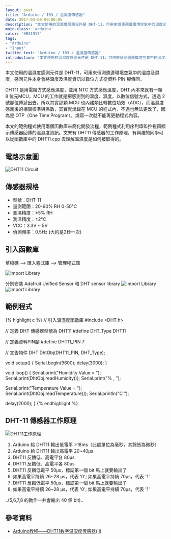 ```yaml
---
layout: post
title: "Arduino / I03 / 溫濕度傳感器"
date: 2017-03-09 00:00:05
description: "本文使用的溫濕度感測元件是 DHT-11，可用來偵測週邊環境空氣中的溫度及濕度，感測元件本身會將溫度及濕度資訊以數位方式從資料 PIN 腳傳回。"
main-class: 'arduino'
color: '#B31917'
tags:
- "Arduino"
- "Input"
twitter_text: "Arduino / I03 / 溫濕度傳感器"
introduction: "本文使用的溫濕度感測元件是 DHT-11，可用來偵測週邊環境空氣中的溫度及濕度，感測元件本身會將溫度及濕度資訊以數位方式從資料 PIN 腳傳回。"
---
```


本文使用的溫濕度感測元件是 DHT-11，可用來偵測週邊環境空氣中的溫度及濕度，感測元件本身會將溫度及濕度資訊以數位方式從資料 PIN 腳傳回。

DHT11 是用電阻方式感應濕度，並用 NTC 方式感應溫度，DHT 內本來就有一顆 8 位元MCU，MCU 的工作就是把感測到的溫度、濕度，以數位信號方式，透過 2 號腳位傳遞出去，所以其實那顆 MCU 也內建類比轉數位功效（ADC），而溫濕度感測後的相關校準與係數，其實就燒錄在 MCU 的程式內，不過也無法更改了，因為是 OTP（One Time Program），燒寫一次就不能再更動程式內容。

本文的範例程式使用兩個函數庫來簡化開發流程，範例程式利用序列埠監控視窗顯示傳感器回傳的溫濕度資訊。文末有 DHT11 傳感器的工作原理，有興趣的同學可以從函數庫中的 DHT11.cpp 去理解溫濕度是如何被取得的。

## 電路示意圖

![DHT11 Circuit](https://i0.wp.com/www.circuitbasics.com/wp-content/uploads/2015/10/Arduino-DHT11-Tutorial-3-Pin-DHT11-Wiring-Diagram.png)

## 傳感器規格
* 型號：DHT-11
* 量測範圍：20-90% RH 0-50℃
* 測濕精度：±5% RH
* 測溫精度：±2℃
* VCC：3.3V ~ 5V
* 偵測頻率：0.5Hz (大約是2秒一次)

## 引入函數庫

草稿碼 --> 匯入程式庫 --> 管理程式庫

![Import Library](/freakhq/assets/img/posts/I03-1.png)

分別安裝 Adafruit Unified Sensor 和 DHT sensor library
![Import Library](/freakhq/assets/img/posts/I03-2.png)
![Import Library](/freakhq/assets/img/posts/I03-3.png)

## 範例程式

{% highlight c %}
// 引入溫溼度函數庫
#include <DHT.h>           

// 定義 DHT 傳感器型號為 DHT11
#define DHT_Type DHT11            

// 定義資料PIN腳
#define DHT11_PIN 7               

// 宣告物件
DHT DhtObj(DHT11_PIN, DHT_Type);  

void setup()
{
  Serial.begin(9600);
  delay(3000);
}

void loop()
{
  Serial.print("Humidity Value = ");
  Serial.print(DhtObj.readHumidity());
  Serial.print("% , ");
  
  Serial.print("Temperature Value = ");
  Serial.print(DhtObj.readTemperature());
  Serial.println("C ");
  
  delay(2000);
}
{% endhighlight %}

## DHT-11 傳感器工作原理

![DHT11工作原理](http://www.arduino.cn/data/attachment/forum/201308/01/223514zocnr9ocqgddocjp.jpg)
1. Arduino 給 DHT11 輸出低電平 >18ms（此處單位為毫秒，其餘皆為微秒）
2. Arduino 給 DHT11 輸出高電平 20~40μs
3. DHT11 反饋低、高電平各 80μs
4. DHT11 反饋低、高電平各 80μs
5. DHT11 反饋低電平 50μs，標誌第一個 bit 馬上就要輸出了
6. 如果高電平持續 26~28 μs，代表 '0'; 如果高電平持續 70μs，代表 '1'
7. DHT11 反饋低電平 50μs，標誌第一個 bit 馬上就要輸出了
8. 如果高電平持續 26~28 μs，代表 '0'; 如果高電平持續 70μs，代表 '1'

..(5,6,7,8 的動作一共會輸出 40 個 bit)..


## 參考資料
* [
Arduino教程——DHT11数字温湿度传感器(Ⅱ)](http://www.arduino.cn/thread-3604-1-1.html)